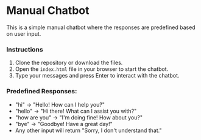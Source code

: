 # Manual Chatbot

This is a simple manual chatbot where the responses are predefined based on user input.

### Instructions

1. Clone the repository or download the files.
2. Open the `index.html` file in your browser to start the chatbot.
3. Type your messages and press Enter to interact with the chatbot.

### Predefined Responses:

- "hi" -> "Hello! How can I help you?"
- "hello" -> "Hi there! What can I assist you with?"
- "how are you" -> "I'm doing fine! How about you?"
- "bye" -> "Goodbye! Have a great day!"
- Any other input will return "Sorry, I don't understand that."
